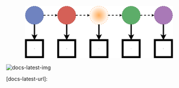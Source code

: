 <a name="logo"/>
<div align="center">
<img src="docs/src/assets/logo.svg" alt="Carla Logo" height="142"></img>
</a>
</div>


![docs-latest-img](http://athulsudheesh.github.io/Carla) 

[docs-latest-img]: https://img.shields.io/badge/docs-latest-blue.svg
[docs-latest-url]: 

